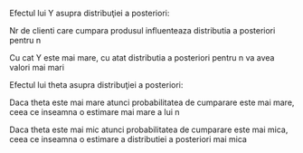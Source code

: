 Efectul lui Y asupra distribuţiei a posteriori: 

Nr de clienti care cumpara produsul influenteaza distributia a posteriori pentru n 

Cu cat Y este mai mare, cu atat distributia a posteriori pentru n va avea valori mai mari

Efectul lui theta asupra distribuţiei a posteriori: 

Daca theta este mai mare atunci probabilitatea de cumparare este mai mare, ceea ce inseamna o estimare mai mare a lui n 

Daca theta este mai mic atunci probabilitatea de cumparare este mai mica, ceea ce inseamna o estimare a distributiei a posteriori mai mica
